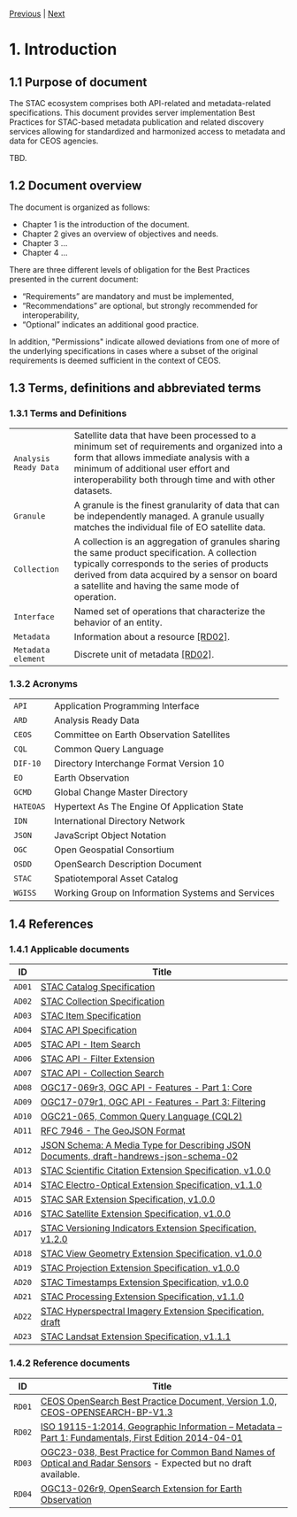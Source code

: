 [Previous](README.md) | [Next](objectives-needs.md)
# 1. Introduction

## 1.1 Purpose of document

The STAC ecosystem comprises both API-related and metadata-related specifications.
This document provides server implementation Best Practices for STAC-based metadata publication and related discovery services allowing for standardized and harmonized access to metadata and data for CEOS agencies.

TBD.


## 1.2 Document overview

The document is organized as follows:

- Chapter 1 is the introduction of the document.
- Chapter 2 gives an overview of objectives and needs.
- Chapter 3 ...
- Chapter 4 ...


There are three different levels of obligation for the Best Practices presented in the current document:
- “Requirements” are mandatory and must be implemented,
- “Recommendations” are optional, but strongly recommended for interoperability,
- “Optional” indicates an additional good practice.

In addition, "Permissions" indicate allowed deviations from one of more of the underlying specifications in cases where a subset of the original requirements is deemed sufficient in the context of CEOS.

## 1.3 Terms, definitions and abbreviated terms

### 1.3.1 Terms and Definitions 

|  |   |  
| -------- | --------- | 
| `Analysis Ready Data` | Satellite data that have been processed to a minimum set of requirements and organized into a form that allows immediate analysis with a minimum of additional user effort and interoperability both through time and with other datasets. |
| `Granule` | A granule is the finest granularity of data that can be independently managed. A granule usually matches the individual file of EO satellite data.  | 
| `Collection` | A collection is an aggregation of granules sharing the same product specification. A collection typically corresponds to the series of products derived from data acquired by a sensor on board a satellite and having the same mode of operation.  | 
| `Interface` | Named set of operations that characterize the behavior of an entity.  | 
| `Metadata` | Information about a resource [[RD02]](#RD02).  | 
| `Metadata element` | Discrete unit of metadata [[RD02]](#RD02).  | 


### 1.3.2 Acronyms

|  |   |  
| -------- | --------- | 
| `API` | Application Programming Interface |
| `ARD` | Analysis Ready Data |
| `CEOS` | Committee on Earth Observation Satellites   |  
| `CQL` | Common Query Language   |  
| `DIF-10` | Directory Interchange Format Version 10   |  
| `EO` | Earth Observation   |  
| `GCMD` | Global Change Master Directory   |  
| `HATEOAS` | Hypertext As The Engine Of Application State  |
| `IDN` |  International Directory Network  | 
| `JSON` | JavaScript Object Notation  | 
| `OGC` | Open Geospatial Consortium  | 
| `OSDD` | OpenSearch Description Document  |
| `STAC` | Spatiotemporal Asset Catalog  |
| `WGISS` | Working Group on Information Systems and Services  | 

## 1.4 References

### 1.4.1 Applicable documents


| **ID**  | **Title** | 
| -------- | --------- | 
| `AD01` <a name="AD01"></a> | [STAC Catalog Specification](https://github.com/radiantearth/stac-spec/blob/master/catalog-spec/catalog-spec.md) | 
| `AD02` <a name="AD02"></a> | [STAC Collection Specification](https://github.com/radiantearth/stac-spec/blob/master/collection-spec/collection-spec.md) | 
| `AD03` <a name="AD03"></a> | [STAC Item Specification](https://github.com/radiantearth/stac-spec/tree/master/item-spec)   | 
| `AD04` <a name="AD04"></a>| [STAC API Specification](https://github.com/radiantearth/stac-api-spec)  | 
| `AD05` <a name="AD05"></a> | [STAC API - Item Search](https://github.com/radiantearth/stac-api-spec/tree/main/item-search) |
| `AD06` <a name="AD06"></a> | [STAC API - Filter Extension](https://github.com/stac-api-extensions/filter) |
| `AD07` <a name="AD07"></a>| [STAC API - Collection Search](https://github.com/stac-api-extensions/collection-search) |
| `AD08` <a name="AD08"></a> | [OGC17-069r3, OGC API - Features - Part 1: Core](https://docs.opengeospatial.org/is/17-069r3/17-069r3.html) | 
| `AD09` <a name="AD09"></a> | [OGC17-079r1, OGC API - Features - Part 3: Filtering](https://docs.opengeospatial.org/DRAFTS/19-079r1.html)  | 
| `AD10` <a name="AD10"></a> | [OGC21-065, Common Query Language (CQL2)](https://docs.ogc.org/DRAFTS/21-065.html)  | 
| `AD11` <a name="AD11"></a> | [RFC 7946 - The GeoJSON Format](https://datatracker.ietf.org/doc/html/rfc7946) | 
| `AD12` <a name="AD12"></a>| [JSON Schema: A Media Type for Describing JSON Documents, draft-handrews-json-schema-02](https://datatracker.ietf.org/doc/html/draft-handrews-json-schema-02) |
| `AD13` <a name="AD13"></a>| [STAC Scientific Citation Extension Specification, v1.0.0](https://github.com/stac-extensions/scientific) |
| `AD14` <a name="AD14"></a>| [STAC Electro-Optical Extension Specification, v1.1.0](https://github.com/stac-extensions/eo) |
| `AD15` <a name="AD15"></a>| [STAC SAR Extension Specification, v1.0.0](https://github.com/stac-extensions/sar) |
| `AD16` <a name="AD16"></a>| [STAC Satellite Extension Specification, v1.0.0](https://github.com/stac-extensions/sat) |
| `AD17` <a name="AD17"></a>| [STAC Versioning Indicators Extension Specification, v1.2.0](https://github.com/stac-extensions/version) |
| `AD18` <a name="AD18"></a>| [STAC View Geometry Extension Specification, v1.0.0](https://github.com/stac-extensions/view) |
| `AD19` <a name="AD19"></a>| [STAC Projection Extension Specification, v1.0.0](https://github.com/stac-extensions/projectionw) |
| `AD20` <a name="AD20"></a>| [STAC Timestamps Extension Specification, v1.0.0](https://github.com/stac-extensions/timestamps) |
| `AD21` <a name="AD21"></a>| [STAC Processing Extension Specification, v1.1.0](https://github.com/stac-extensions/processing) |
| `AD22` <a name="AD22"></a>| [STAC Hyperspectral Imagery Extension Specification, draft](https://github.com/stac-extensions/hsi) |
| `AD23` <a name="AD23"></a>| [STAC Landsat Extension Specification, v1.1.1](https://landsat.usgs.gov/stac/landsat-extension/v1.1.1/schema.json) |





### 1.4.2 Reference documents

| **ID**  | **Title** | 
| -------- | --------- | 
| `RD01` <a name="RD01"></a> | [CEOS OpenSearch Best Practice Document, Version 1.0, CEOS-OPENSEARCH-BP-V1.3](https://ceos.org/document_management/Working_Groups/WGISS/Documents/WGISS%20Best%20Practices/CEOS%20OpenSearch%20Best%20Practice.pdf)  |
| `RD02` <a name="RD02"></a> | [ISO 19115-1:2014, Geographic Information – Metadata – Part 1: Fundamentals, First Edition 2014-04-01](https://www.iso.org/standard/53798.html)  |
| `RD03` <a name="RD03"></a> | [OGC23-038, Best Practice for Common Band Names of Optical and Radar Sensors](https://portal.ogc.org/files/?artifact_id=104980&version=1) - Expected but no draft available.  |
| `RD04` <a name="RD04"></a> | [OGC13-026r9, OpenSearch Extension for Earth Observation](https://docs.ogc.org/is/13-026r9/13-026r9.html) |





